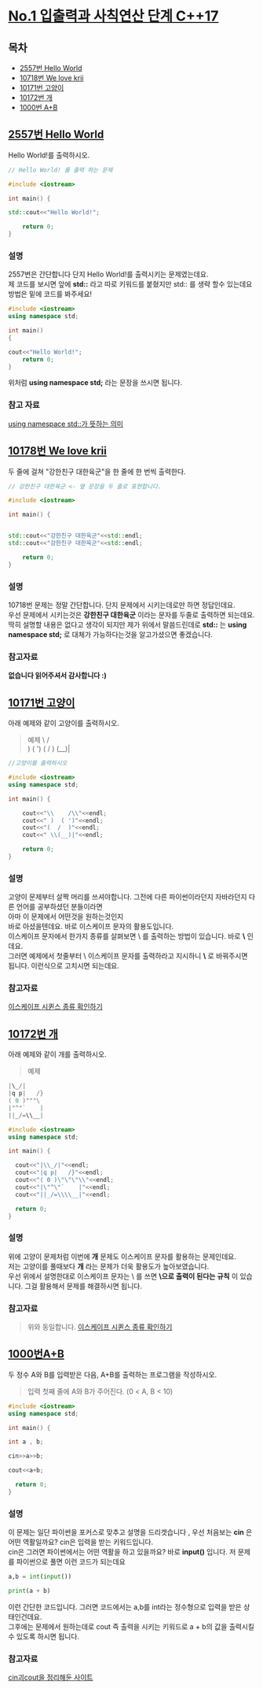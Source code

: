 # <a href="https://www.acmicpc.net/step/1">No.1 입출력과 사칙연산 단계 C++17</a>

## 목차
- [2557번 Hello World](#2557번-Hello-World)
- [10718번 We love krii](#10718번-We-love-krii)
- [10171번 고양이](#10171번-고양이)
- [10172번 개](#10172번-개)
- [1000번 A+B](#1000번-A+B)

## <a href="https://www.acmicpc.net/problem/2557">2557번 Hello World</a> 
Hello World!를 출력하시오.

~~~cpp
// Hello World! 를 출력 하는 문제

#include <iostream>

int main() {

std::cout<<"Hello World!"; 

    return 0;
}
~~~

### 설명
2557번은 간단합니다 단지 Hello World!를 출력시키는 문제였는데요.<br />
제 코드를 보시면 앞에 **std::** 라고 따로 키워드를 붙혔지만 std:: 를 생략 할수 있는데요 방법은 밑에 코드를 봐주세요!
~~~cpp
#include <iostream>
using namespace std;

int main() 
{

cout<<"Hello World!";
    return 0;
}
~~~
위처럼 **using namespace std;** 라는 문장을 쓰시면 됩니다.

### 참고 자료
<a href="https://sites.google.com/site/ub8566/geim-peulogeulaeming-ui-jeongseog/01-cheoeum-mandeuneun-geim/namespace-sayong">using namespace std::가 뜻하는 의미</a>

## <a href="https://www.acmicpc.net/problem/10718">10178번 We love krii</a>
두 줄에 걸쳐 "강한친구 대한육군"을 한 줄에 한 번씩 출력한다.

~~~cpp
// 강한친구 대한육군 <- 옆 문장을 두 줄로 표현합니다.

#include <iostream>

int main() {


std::cout<<"강한친구 대한육군"<<std::endl;
std::cout<<"강한친구 대한육군"<<std::endl;

    return 0;
}
~~~

### 설명
10718번 문제는 정말 간단합니다. 단지 문제에서 시키는데로만 하면 정답인데요.<br />
우선 문제에서 시키는것은 **강한친구 대한육군** 이라는 문자를 두줄로 출력하면 되는데요.<br />
딱히 설명할 내용은 없다고 생각이 되지만 제가 위에서 말씀드린데로 **std::** 는 **using namespace std;** 로 대체가 가능하다는것을 알고가셨으면 좋겠습니다.

### 참고자료
**없습니다 읽어주셔서 감사합니다 :)**

## <a href="https://www.acmicpc.net/problem/10171">10171번 고양이</a>
아래 예제와 같이 고양이를 출력하시오.

> 예제 
\    /\
 )  ( ')
(  /  )
 \(__)|
 
~~~cpp
//고양이를 출력하시오

#include <iostream>
using namespace std;

int main() {

    cout<<"\\    /\\"<<endl;
    cout<<" )  ( ')"<<endl;
    cout<<"(  /  )"<<endl;
    cout<<" \\(__)|"<<endl;

    return 0;
}
~~~

### 설명
고양이 문제부터 살짝 머리를 쓰셔야합니다. 그전에 다른 파이썬이라던지 자바라던지 다른 언어를 공부하셨던 분들이라면<br /> 
아마 이 문제에서 어떤것을 원하는것인지 <br /> 
바로 아셨을텐데요. 바로 이스케이프 문자의 활용도입니다.<br />
이스케이프 문자에서 한가지 종류를 살펴보면 \ 를 출력하는 방법이 있습니다. 바로 **\\** 인데요. <br />
그러면 예제에서 첫줄부터 \ 이스케이프 문자를 출력하라고 지시하니 **\\** 로 바꿔주시면 됩니다. 이런식으로 고치시면 되는데요.

### 참고자료
<a href="https://atomic0x90.github.io/c++/2020/02/17/c++-escape-sequence.html">이스케이프 시퀸스 종류 확인하기</a>

## <a href="https://www.acmicpc.net/problem/10172">10172번 개</a>
아래 예제와 같이 개를 출력하시오.
> 예제
~~~cpp
|\_/|
|q p|   /}
( 0 )"""\
|"^"`    |
||_/=\\__|
~~~

~~~cpp
#include <iostream>
using namespace std;

int main() {

  cout<<"|\\_/|"<<endl;
  cout<<"|q p|   /}"<<endl;
  cout<<"( 0 )\"\"\"\\"<<endl;
  cout<<"|\"^\"`    |"<<endl;
  cout<<"||_/=\\\\__|"<<endl;

  return 0;
}   
~~~

### 설명
위에 고양이 문제처럼 이번에 **개** 문제도 이스케이프 문자를 활용하는 문제인데요.<br />
저는 고양이를 풀때보다 **개** 라는 문제가 더욱 활용도가 높아보였습니다.<br />
우선 위에서 설명한대로 이스케이프 문자는 \\ 를 쓰면 **\으로 출력이 된다는 규칙** 이 있습니다.
그걸 활용해서 문제를 해결하시면 됩니다.

### 참고자료
> 위와 동일합니다.
<a href="https://atomic0x90.github.io/c++/2020/02/17/c++-escape-sequence.html">이스케이프 시퀸스 종류 확인하기</a>

## <a href="https://www.acmicpc.net/problem/1000">1000번A+B</a>
두 정수 A와 B를 입력받은 다음, A+B를 출력하는 프로그램을 작성하시오.
> 입력
첫째 줄에 A와 B가 주어진다. (0 < A, B < 10)

~~~cpp
#include <iostream>
using namespace std;

int main() {

int a , b;

cin>>a>>b;

cout<<a+b;

  return 0;
}
~~~

### 설명
이 문제는 일단 파이썬을 포커스로 맞추고 설명을 드리겟습니다 , 우선 처음보는 **cin** 은 어떤 역활일까요? cin은 입력을 받는 키워드입니다.<br />
cin은 그러면 파이썬에서는 어떤 역활을 하고 있을까요? 바로 **input()** 입니다. 저 문제를 파이썬으로 풀면 이런 코드가 되는데요
~~~ python
a,b = int(input())

print(a + b)
~~~
이런 간단한 코드입니다. 그러면 코드에서는 a,b를 int라는 정수형으로 입력을 받은 상태인건데요. <br />
그후에는 문제에서 원하는데로 cout 즉 출력을 시키는 키워드로 a + b의 값을 출력시킬수 있도록 하시면 됩니다.

### 참고자료
<a href="https://www.cplusplus.com/doc/tutorial/basic_io/">cin괴cout을 정리해둔 사이트</a>







